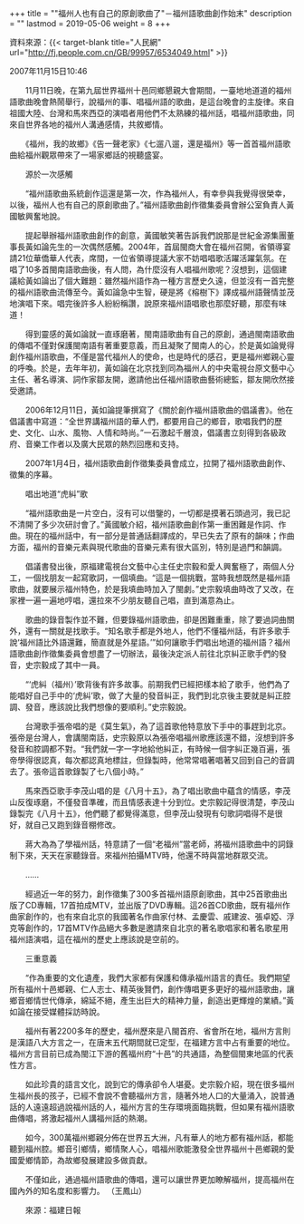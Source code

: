 +++
title = "\"福州人也有自己的原創歌曲了\"－福州語歌曲創作始末"
description = ""
lastmod = 2019-05-06
weight = 8
+++

資料來源：{{< target-blank title="人民網" url="http://fj.people.com.cn/GB/99957/6534049.html" >}}

2007年11月15日10:46

　　11月11日晚，在第九屆世界福州十邑同鄉懇親大會期間，一臺地地道道的福州語歌曲晚會熱鬧舉行，說福州的事、唱福州語的歌曲，是這台晚會的主旋律。來自祖國大陸、台灣和馬來西亞的演唱者用他們不太熟練的福州話，唱福州語歌曲，同來自世界各地的福州人溝通感情，共敘鄉情。

　　《福州，我的故鄉》《告一聲老家》《七遛八遛，還是福州》等一首首福州語歌曲給福州觀眾帶來了一場家鄉話的視聽盛宴。

　　源於一次感觸

　　“福州語歌曲系統創作這還是第一次，作為福州人，有幸參與我覺得很榮幸，以後，福州人也有自己的原創歌曲了。”福州語歌曲創作徵集委員會辦公室負責人黃國敏興奮地說。

　　提起舉辦福州語歌曲創作的創意，黃國敏笑著告訴我們說那是世紀金源集團董事長黃如論先生的一次偶然感觸。2004年，首屆閩商大會在福州召開，省領導宴請21位華僑華人代表，席間，一位省領導提議大家不妨唱唱歌活躍活躍氣氛。在唱了10多首閩南語歌曲後，有人問，為什麼沒有人唱福州歌呢？沒想到，這個建議給黃如論出了個大難題：雖然福州語作為一種方言歷史久遠，但並沒有一首完整的福州語歌曲流傳至今。黃如論急中生智，硬是將《榕樹下》譯成福州語聲情並茂地演唱下來。唱完後許多人紛紛稱讚，說原來福州語唱歌也那麼好聽，那麼有味道！

　　得到靈感的黃如論就一直琢磨著，閩南語歌曲有自己的原創，通過閩南語歌曲的傳唱不僅對保護閩南語有著重要意義，而且凝聚了閩南人的心，於是黃如論覺得創作福州語歌曲，不僅是當代福州人的使命，也是時代的感召，更是福州鄉親心靈的呼喚。於是，去年年初，黃如論在北京找到同為福州人的中央電視台原文藝中心主任、著名導演、詞作家鄒友開，邀請他出任福州語歌曲藝術總監，鄒友開欣然接受邀請。

　　2006年12月11日，黃如論提筆撰寫了《關於創作福州語歌曲的倡議書》。他在倡議書中寫道：“全世界講福州語的華人們，都要用自己的鄉音，歌唱我們的歷史、文化、山水、風物、人情和時尚。”一石激起千層浪，倡議書立刻得到各級政府、音樂工作者以及廣大民眾的熱烈回應和支持。

　　2007年1月4日，福州語歌曲創作徵集委員會成立，拉開了福州語歌曲創作、徵集的序幕。

　　唱出地道“虎糾”歌

　　“福州語歌曲是一片空白，沒有可以借鑒的，一切都是摸著石頭過河，我已記不清開了多少次研討會了。”黃國敏介紹，福州語歌曲創作第一重困難是作詞、作曲。現在的福州話中，有一部分是普通話翻譯成的，早已失去了原有的韻味；作曲方面，福州的音樂元素與現代歌曲的音樂元素有很大區別，特別是過門和韻調。

　　倡議書發出後，原福建電視台文藝中心主任史宗毅和愛人興奮極了，兩個人分工，一個找朋友一起寫歌詞，一個填曲。“這是一個挑戰，當時我想既然是福州語歌曲，就要展示福州特色，於是我填曲時加入了閩劇。”史宗毅填曲時改了又改，在家裡一遍一遍地哼唱，還拉來不少朋友聽自己唱，直到滿意為止。

　　歌曲的錄音製作並不難，但要錄福州語歌曲，卻是困難重重，除了要過詞曲關外，還有一關就是找歌手。“知名歌手都是外地人，他們不懂福州話，有許多歌手說‘福州語比外語還難，簡直就是外星語。’”如何讓歌手們唱出地道的福州語？福州語歌曲創作徵集委員會想盡了一切辦法，最後決定派人前往北京糾正歌手們的發音，史宗毅成了其中一員。

　　“‘虎糾（福州）’歌背後有許多故事。前期我們已經把樣本給了歌手，他們為了能唱好自己手中的‘虎糾’歌，做了大量的發音糾正，我們到北京後主要就是糾正腔調、發音，應該說比我們想像的要順利。”史宗毅說。

　　台灣歌手張帝唱的是《莫生氣》，為了這首歌他特意放下手中的事趕到北京。張帝是台灣人，會講閩南話，史宗毅原以為張帝唱福州歌應該還不錯，沒想到許多發音和腔調都不對。“我們就一字一字地給他糾正，有時候一個字糾正幾百遍，張帝學得很認真，每次都認真地標註，但錄製時，他常常唱著唱著又回到自己的音調去了。張帝這首歌錄製了七八個小時。”

　　馬來西亞歌手李茂山唱的是《八月十五》，為了唱出歌曲中蘊含的情感，李茂山反復琢磨，不僅發音準確，而且情感表達十分到位。史宗毅記得很清楚，李茂山錄製完《八月十五》，他們聽了都覺得滿意，但李茂山發現有句歌詞唱得不是很好，就自己又跑到錄音棚修改。

　　蔣大為為了學福州話，特意請了一個“老福州”當老師，將福州語歌曲中的詞錄制下來，天天在家聽錄音。來福州拍攝MTV時，他還不時與當地群眾交流。

　　……

　　經過近一年的努力，創作徵集了300多首福州語原創歌曲，其中25首歌曲出版了CD專輯，17首拍成MTV，並出版了DVD專輯。這26首CD歌曲，既有福州作曲家創作的，也有來自北京的我國著名作曲家付林、孟慶雲、戚建波、張卓婭、浮克等創作的，17首MTV作品絕大多數是邀請來自北京的著名歌唱家和著名歌星用福州語演唱，這在福州的歷史上應該說是空前的。

　　三重意義

　　“作為重要的文化遺產，我們大家都有保護和傳承福州語言的責任。我們期望所有福州十邑鄉親、仁人志士、精英後賢們，創作傳唱更多更好的福州語歌曲，讓鄉音鄉情世代傳承，綿延不絕，產生出巨大的精神力量，創造出更輝煌的業績。”黃如論在接受媒體採訪時說。

　　福州有著2200多年的歷史，福州歷來是八閩首府、省會所在地，福州方言則是漢語八大方言之一，在唐末五代期間就已定型，在福建方言中占有重要的地位。福州方言目前已成為閩江下游的舊福州府“十邑”的共通語，為整個閩東地區的代表性方言。

　　如此珍貴的語言文化，說到它的傳承卻令人堪憂。史宗毅介紹，現在很多福州生福州長的孩子，已經不會說不會聽福州方言，隨著外地人口的大量涌入，說普通話的人遠遠超過說福州話的人，福州方言的生存環境面臨挑戰，但如果有福州語歌曲傳唱，將激起福州人講福州話的熱潮。

　　如今，300萬福州鄉親分佈在世界五大洲，凡有華人的地方都有福州話，都能聽到福州腔。鄉音引鄉情，鄉情聚人心，唱福州歌能激發全世界福州十邑鄉親的愛國愛鄉情節，為故鄉發展建設多做貢獻。

　　不僅如此，通過福州語歌曲的傳唱，還可以讓世界更加瞭解福州，提高福州在國內外的知名度和影響力。 （王鳳山）

　　來源：福建日報
